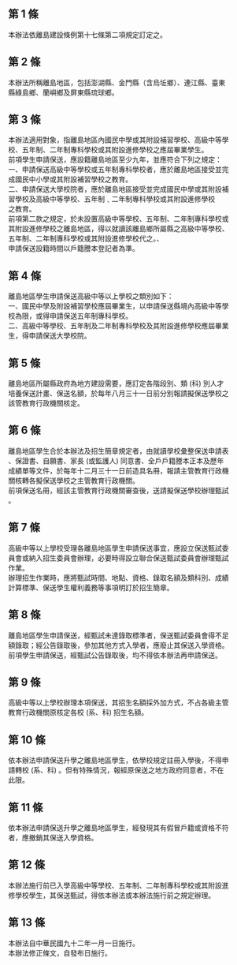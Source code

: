 第 1 條
-------
本辦法依離島建設條例第十七條第二項規定訂定之。

第 2 條
-------
本辦法所稱離島地區，包括澎湖縣、金門縣（含烏坵鄉）、連江縣、臺東  
縣綠島鄉、蘭嶼鄉及屏東縣琉球鄉。

第 3 條
-------
本辦法適用對象，指離島地區內國民中學或其附設補習學校、高級中等學  
校、五年制、二年制專科學校或其附設進修學校之應屆畢業學生。        
前項學生申請保送，應設籍離島地區至少九年，並應符合下列之規定：    
一、申請保送高級中等學校或五年制專科學校者，應於離島地區接受並完  
    成國民中小學或其附設補習學校之教育。                          
二、申請保送大學校院者，應於離島地區接受並完成國民中學或其附設補  
    習學校及高級中等學校、五年制﹑二年制專科學校或其附設進修學校  
    之教育。                                                      
前項第二款之規定，於未設置高級中等學校、五年制、二年制專科學校或  
其附設進修學校之離島地區，得以就讀該離島鄉所屬縣之高級中等學校、  
五年制、二年制專科學校或其附設進修學校代之。、                    
申請保送設籍時間以戶籍謄本登記者為準。

第 4 條
-------
離島地區學生申請保送高級中等以上學校之類別如下：  
一、國民中學及附設補習學校應屆畢業生，以申請保送縣境內高級中等學  
    校為限，或得申請保送五年制專科學校。  
二、高級中等學校、五年制及二年制專科學校及其附設進修學校應屆畢業  
    生，得申請保送大學校院。

第 5 條
-------
離島地區所屬縣政府為地方建設需要，應訂定各階段別、類 (科) 別人才  
培養保送計畫、保送名額，於每年八月三十一日前分別報請擬保送學校之  
該管教育行政機關核定。

第 6 條
-------
離島地區學生合於本辦法及招生簡章規定者，由就讀學校彙整保送申請表  
、保證書、自願書、家長 (或監護人) 同意書、全戶戶籍謄本正本及歷年  
成績單等文件，於每年十二月三十一日前造具名冊，報請主管教育行政機  
關核轉各擬保送學校之主管教育行政機關。  
前項保送名冊，經該主管教育行政機關審查後，送請擬保送學校辦理甄試  
。

第 7 條
-------
高級中等以上學校受理各離島地區學生申請保送事宜，應設立保送甄試委  
員會或納入招生委員會辦理，必要時得設立聯合保送甄試委員會辦理甄試  
作業。  
辦理招生作業時，應將甄試時間、地點、資格、錄取名額及類科別、成績  
計算標準、保送學生權利義務等事項明訂於招生簡章。

第 8 條
-------
離島地區學生申請保送，經甄試未達錄取標準者，保送甄試委員會得不足  
額錄取；經公告錄取後，參加其他方式入學者，應廢止其保送入學資格。  
前項學生申請保送，經甄試公告錄取後，均不得依本辦法再申請保送。

第 9 條
-------
高級中等以上學校辦理本項保送，其招生名額採外加方式，不占各級主管  
教育行政機關原核定各校 (系、科) 招生名額。

第 10 條
--------
依本辦法申請保送升學之離島地區學生，依學校規定註冊入學後，不得申  
請轉校 (系、科) 。但有特殊情況，報經原保送之地方政府同意者，不在  
此限。

第 11 條
--------
依本辦法申請保送升學之離島地區學生，經發現其有假冒戶籍或資格不符  
者，應撤銷其保送入學資格。

第 12 條
--------
本辦法施行前已入學高級中等學校、五年制、二年制專科學校或其附設進  
修學校學生，其保送甄試，得依本辦法或本辦法施行前之規定辦理。

第 13 條
--------
本辦法自中華民國九十二年一月一日施行。  
本辦法修正條文，自發布日施行。


